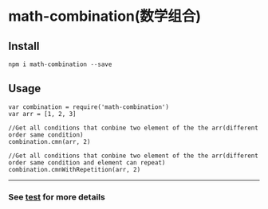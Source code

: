 # math-combination(数学组合)

## Install
	npm i math-combination --save

## Usage
	var combination = require('math-combination')
	var arr = [1, 2, 3]

	//Get all conditions that conbine two element of the the arr(different order same condition)
	combination.cmn(arr, 2)

	//Get all conditions that conbine two element of the the arr(different order same condition and element can repeat)
	combination.cmnWithRepetition(arr, 2)

---

### See [test](https://github.com/likegun/math-combination/blob/master/test/index.js) for more details

